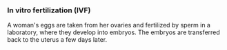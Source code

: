 ###  **In vitro fertilization (IVF)**

A woman's eggs are taken from her ovaries and fertilized by sperm in a
laboratory, where they develop into embryos. The embryos are transferred back
to the uterus a few days later.
